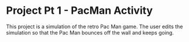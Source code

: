 # Project Pt 1 - PacMan Activity

This project is a simulation of the retro Pac Man game. The user edits the simulation so that the Pac Man bounces off the wall and keeps going. 
